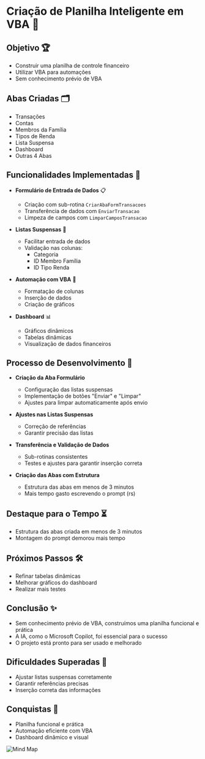 # Criação de Planilha Inteligente em VBA 🌟

## Objetivo 🏆
- Construir uma planilha de controle financeiro
- Utilizar VBA para automações
- Sem conhecimento prévio de VBA

## Abas Criadas 🗂️
- Transações
- Contas
- Membros da Família
- Tipos de Renda
- Lista Suspensa
- Dashboard
- Outras 4 Abas

## Funcionalidades Implementadas 🚀
- **Formulário de Entrada de Dados** 📋
  - Criação com sub-rotina `CriarAbaFormTransacoes`
  - Transferência de dados com `EnviarTransacao`
  - Limpeza de campos com `LimparCamposTransacao`

- **Listas Suspensas** 📑
  - Facilitar entrada de dados
  - Validação nas colunas:
    - Categoria
    - ID Membro Família
    - ID Tipo Renda

- **Automação com VBA** 🤖
  - Formatação de colunas
  - Inserção de dados
  - Criação de gráficos

- **Dashboard** 📊
  - Gráficos dinâmicos
  - Tabelas dinâmicas
  - Visualização de dados financeiros

## Processo de Desenvolvimento 🚧
- **Criação da Aba Formulário**
  - Configuração das listas suspensas
  - Implementação de botões "Enviar" e "Limpar"
  - Ajustes para limpar automaticamente após envio

- **Ajustes nas Listas Suspensas**
  - Correção de referências
  - Garantir precisão das listas

- **Transferência e Validação de Dados**
  - Sub-rotinas consistentes
  - Testes e ajustes para garantir inserção correta

- **Criação das Abas com Estrutura**
  - Estrutura das abas em menos de 3 minutos
  - Mais tempo gasto escrevendo o prompt (rs)

## Destaque para o Tempo ⏳
- Estrutura das abas criada em menos de 3 minutos
- Montagem do prompt demorou mais tempo 

## Próximos Passos 🛠️
- Refinar tabelas dinâmicas
- Melhorar gráficos do dashboard
- Realizar mais testes

## Conclusão ✨
- Sem conhecimento prévio de VBA, construímos uma planilha funcional e prática
- A IA, como o Microsoft Copilot, foi essencial para o sucesso
- O projeto está pronto para ser usado e melhorado

## Dificuldades Superadas 💪
- Ajustar listas suspensas corretamente
- Garantir referências precisas
- Inserção correta das informações

## Conquistas 🏅
- Planilha funcional e prática
- Automação eficiente com VBA
- Dashboard dinâmico e visual

![Mind Map](https://mindmap.png)
